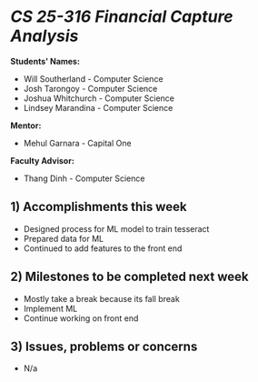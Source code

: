 # *CS 25-316 Financial Capture Analysis*

**Students' Names:**
* Will Southerland - Computer Science 
* Josh Tarongoy - Computer Science 
* Joshua Whitchurch - Computer Science 
* Lindsey Marandina - Computer Science 

**Mentor:**
* Mehul Garnara - Capital One

**Faculty Advisor:**
* Thang Dinh - Computer Science

## 1) Accomplishments this week ##
   - Designed process for ML model to train tesseract
   - Prepared data for ML
   - Continued to add features to the front end
     
## 2) Milestones to be completed next week ##
   - Mostly take a break because its fall break
   - Implement ML
   - Continue working on front end

## 3) Issues, problems or concerns ##
   - N/a
   
